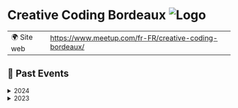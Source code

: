 # Creative Coding Bordeaux ![Logo](https://example.com/logo-creative-coding-bordeaux.png)

|                                |     |
| ------------------------------ | --- |
| 🌍 Site web                    | https://www.meetup.com/fr-FR/creative-coding-bordeaux/ |

<!-- EVENTS:START -->
## 📆 Past Events

<details>
<summary>2024</summary>

| Date | Event | Location | Link |
|------|--------|----------|------|
| Jeudi 24 octobre 2024 à 19:00 | Atelier livecoding audiovisuel | 20 Rue Saint-François, Bordeaux | https://www.meetup.com/creative-coding-bordeaux/events/303995439/ |
| Jeudi 12 septembre 2024 à 18:30 | Playground #4 - Creative Coding | 20 Rue Saint-François, Bordeaux | https://www.meetup.com/creative-coding-bordeaux/events/302826374/ |
| Jeudi 20 juin 2024 à 19:00 | Atelier livecoding sonore | 20 Rue Saint-François, Bordeaux | https://www.meetup.com/creative-coding-bordeaux/events/301525559/ |
| Jeudi 29 février 2024 à 18:30 | Playground #3 - Creative Coding | 20 Rue Saint-François, Bordeaux | https://www.meetup.com/creative-coding-bordeaux/events/299114631/ |
</details>

<details>
<summary>2023</summary>

| Date | Event | Location | Link |
|------|--------|----------|------|
| Jeudi 30 novembre 2023 à 18:30 | Playground #2 - Creative Coding | 44 Rue Barreyre, Bordeaux | https://www.meetup.com/creative-coding-bordeaux/events/297313242/ |
| Jeudi 14 septembre 2023 à 18:30 | Playground #1 - Creative Coding | 20 Rue Saint-François, Bordeaux | https://www.meetup.com/creative-coding-bordeaux/events/295328666/ |
</details>
<!-- EVENTS:END -->